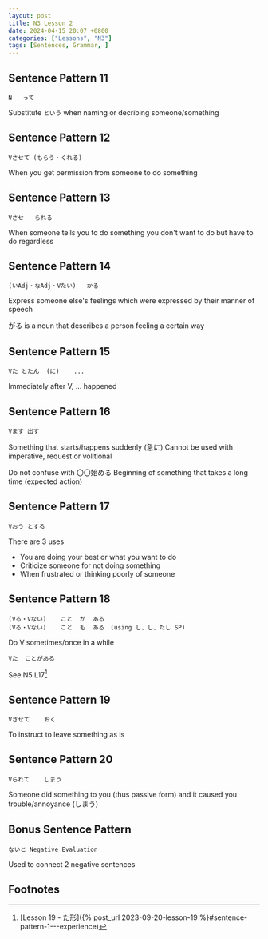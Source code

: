 ```yaml
---
layout: post
title: N3 Lesson 2
date: 2024-04-15 20:07 +0800
categories: ["Lessons", "N3"]
tags: [Sentences, Grammar, ]
---
```


## Sentence Pattern 11
```
N   って
```
Substitute `という` when naming or decribing someone/something

## Sentence Pattern 12
```
Vさせて (もらう・くれる)
```
When you get permission from someone to do something

## Sentence Pattern 13
```
Vさせ   られる
```
When someone tells you to do something you don't want to do but have to do regardless

## Sentence Pattern 14
```
(いAdj・なAdj・Vたい)   かる
```
Express someone else's feelings which were expressed by their manner of speech

がる is a noun that describes a person feeling a certain way

## Sentence Pattern 15
```
Vた とたん  (に)    ...
```
Immediately after V, ... happened

## Sentence Pattern 16
```
Vます	出す
```
Something that starts/happens suddenly (急に)
Cannot be used with imperative, request or volitional

Do not confuse with 〇〇始める
Beginning of something that takes a long time (expected action)

## Sentence Pattern 17
```
Vおう とする
```
There are 3 uses
* You are doing your best or what you want to do
* Criticize someone for not doing something
* When frustrated or thinking poorly of someone

## Sentence Pattern 18
```
(Vる・Vない)	こと  が  ある
(Vる・Vない)	こと  も  ある　(using し、し、たし SP)
```
Do V sometimes/once in a while

```
Vた	ことがある
```
See N5 L17[^fn1]

## Sentence Pattern 19
```
Vさせて	おく
```
To instruct to leave something as is

## Sentence Pattern 20
```
Vられて	しまう
```
Someone did something to you (thus passive form) and it caused you trouble/annoyance (しまう)

## Bonus Sentence Pattern
```
ないと	Negative Evaluation
```
Used to connect 2 negative sentences

## Footnotes
[^fn1]: [Lesson 19 - た形]({% post_url 2023-09-20-lesson-19 %}#sentence-pattern-1---experience)
